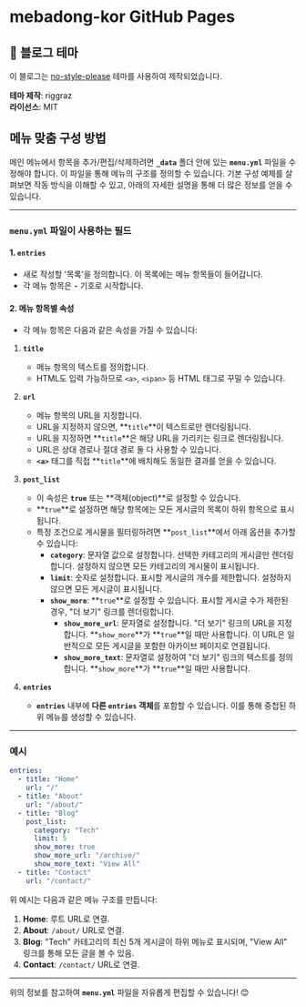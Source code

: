 # mebadong-kor GitHub Pages

## 🎨 블로그 테마

이 블로그는 [no-style-please](https://github.com/riggraz/no-style-please) 테마를 사용하여 제작되었습니다.

**테마 제작**: riggraz  
**라이선스**: MIT

## 메뉴 맞춤 구성 방법

메인 메뉴에서 항목을 추가/편집/삭제하려면 **`_data`** 폴더 안에 있는 **`menu.yml`** 파일을 수정해야 합니다. 이 파일을 통해 메뉴의 구조를 정의할 수 있습니다. 기본 구성 예제를 살펴보면 작동
방식을 이해할 수 있고, 아래의 자세한 설명을 통해 더 많은 정보를 얻을 수 있습니다.

---

### **`menu.yml` 파일이 사용하는 필드**

#### 1. **`entries`**

- 새로 작성할 '목록'을 정의합니다. 이 목록에는 메뉴 항목들이 들어갑니다.
- 각 메뉴 항목은 **`-`** 기호로 시작합니다.

#### 2. **메뉴 항목별 속성**

- 각 메뉴 항목은 다음과 같은 속성을 가질 수 있습니다:

1. **`title`**
    - 메뉴 항목의 텍스트를 정의합니다.
    - HTML도 입력 가능하므로 `<a>`, `<span>` 등 HTML 태그로 꾸밀 수 있습니다.

2. **`url`**
    - 메뉴 항목의 URL을 지정합니다.
    - URL을 지정하지 않으면, **`title`**이 텍스트로만 렌더링됩니다.
    - URL을 지정하면 **`title`**은 해당 URL을 가리키는 링크로 렌더링됩니다.
    - URL은 상대 경로나 절대 경로 둘 다 사용할 수 있습니다.
    - **`<a>`** 태그를 직접 **`title`**에 배치해도 동일한 결과를 얻을 수 있습니다.

3. **`post_list`**
    - 이 속성은 **`true`** 또는 **객체(object)**로 설정할 수 있습니다.
    - **`true`**로 설정하면 해당 항목에는 모든 게시글의 목록이 하위 항목으로 표시됩니다.
    - 특정 조건으로 게시물을 필터링하려면 **`post_list`**에서 아래 옵션을 추가할 수 있습니다:
        - **`category`**: 문자열 값으로 설정합니다. 선택한 카테고리의 게시글만 렌더링합니다. 설정하지 않으면 모든 카테고리의 게시물이 표시됩니다.
        - **`limit`**: 숫자로 설정합니다. 표시할 게시글의 개수를 제한합니다. 설정하지 않으면 모든 게시글이 표시됩니다.
        - **`show_more`**: **`true`**로 설정할 수 있습니다. 표시할 게시글 수가 제한된 경우, "더 보기" 링크를 렌더링합니다.
            - **`show_more_url`**: 문자열로 설정합니다. "더 보기" 링크의 URL을 지정합니다. **`show_more`**가 **`true`**일 때만 사용합니다. 이 URL은
              일반적으로 모든 게시글을 포함한 아카이브 페이지로 연결됩니다.
            - **`show_more_text`**: 문자열로 설정하여 "더 보기" 링크의 텍스트를 정의합니다. **`show_more`**가 **`true`**일 때만 사용합니다.

4. **`entries`**
    - **`entries`** 내부에 **다른 `entries` 객체**를 포함할 수 있습니다. 이를 통해 중첩된 하위 메뉴를 생성할 수 있습니다.

---

### **예시**

```yaml
entries:
  - title: "Home"
    url: "/"
  - title: "About"
    url: "/about/"
  - title: "Blog"
    post_list:
      category: "Tech"
      limit: 5
      show_more: true
      show_more_url: "/archive/"
      show_more_text: "View All"
  - title: "Contact"
    url: "/contact/"

```

위 예시는 다음과 같은 메뉴 구조를 만듭니다:

1. **Home**: 루트 URL로 연결.
2. **About**: `/about/` URL로 연결.
3. **Blog**: "Tech" 카테고리의 최신 5개 게시글이 하위 메뉴로 표시되며, "View All" 링크를 통해 모든 글을 볼 수 있음.
4. **Contact**: `/contact/` URL로 연결.

---

위의 정보를 참고하여 **`menu.yml`** 파일을 자유롭게 편집할 수 있습니다! 😊
